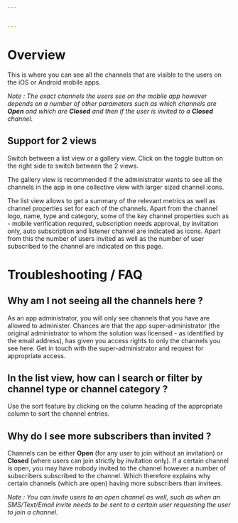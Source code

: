 ```yaml
---


---
```


<h1 id="overview">Overview</h1>
<p>This is where you can see all the channels that are visible to the users on the iOS or Android mobile apps.</p>
<p><em>Note : The exact channels the users see on the mobile app however depends on a number of other parameters such as which channels are <strong>Open</strong> and which are <strong>Closed</strong> and then if the user is invited to a <strong>Closed</strong> channel.</em></p>
<h2 id="support-for-2-views">Support for 2 views</h2>
<p>Switch between a list view or a gallery view. Click on the toggle button on the right side to switch between the 2 views.</p>
<p>The gallery view is recommended if the administrator wants to see all the channels in the app in one collective view with larger sized channel icons.</p>
<p>The list view allows to get a summary of the relevant metrics as well as channel properties set for each of the channels. Apart from the channel logo, name, type and category, some of the key channel properties such as - mobile verification required, subscription needs approval, by invitation only, auto subscription and listener channel are indicated as icons. Apart from this the number of users invited as well as the number of user subscribed to the channel are indicated on this page.</p>
<h1 id="troubleshooting--faq">Troubleshooting / FAQ</h1>
<h2 id="why-am-i-not-seeing-all-the-channels-here-">Why am I not seeing all the channels here ?</h2>
<p>As an app administrator, you will only see channels that you have are allowed to administer. Chances are that the app super-administrator (the original administrator to whom the solution was licensed - as identified by the email address), has given you access rights to only the channels you see here. Get in touch with the super-administrator and request for appropriate access.</p>
<h2 id="in-the-list-view-how-can-i-search-or-filter-by-channel-type-or-channel-category-">In the list view, how can I search or filter by channel type or channel category ?</h2>
<p>Use the sort feature by clicking on the column heading of the appropriate column to sort the channel entries.</p>
<h2 id="why-do-i-see-more-subscribers-than-invited-">Why do I see more subscribers than invited ?</h2>
<p>Channels can be either <strong>Open</strong> (for any user to join without an invitation) or <strong>Closed</strong> (where users can join strictly by invitation only). If a certain channel is open, you may have nobody invited to the channel however a number of subscribers subscribed to the channel. Which therefore explains why certain channels (which are open) having more subscribers than invitees.</p>
<p><em>Note : You can invite users to an open channel as well, such as when an SMS/Text/Email invite needs to be sent to a certain user requesting the user to join a channel.</em></p>

